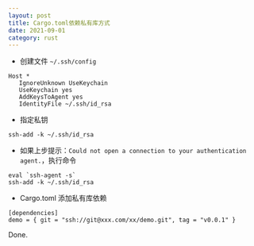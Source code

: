 ```yaml
---
layout: post
title: Cargo.toml依赖私有库方式
date: 2021-09-01
category: rust
---
```


* 创建文件 `~/.ssh/config`
```shell
Host *
   IgnoreUnknown UseKeychain
   UseKeychain yes
   AddKeysToAgent yes
   IdentityFile ~/.ssh/id_rsa
```

* 指定私钥
```shell
ssh-add -k ~/.ssh/id_rsa
```

* 如果上步提示：`Could not open a connection to your authentication agent.`，执行命令
```shell
eval `ssh-agent -s`
ssh-add -k ~/.ssh/id_rsa
```

* Cargo.toml 添加私有库依赖
```shell
[dependencies]
demo = { git = "ssh://git@xxx.com/xx/demo.git", tag = "v0.0.1" }
```

Done.
